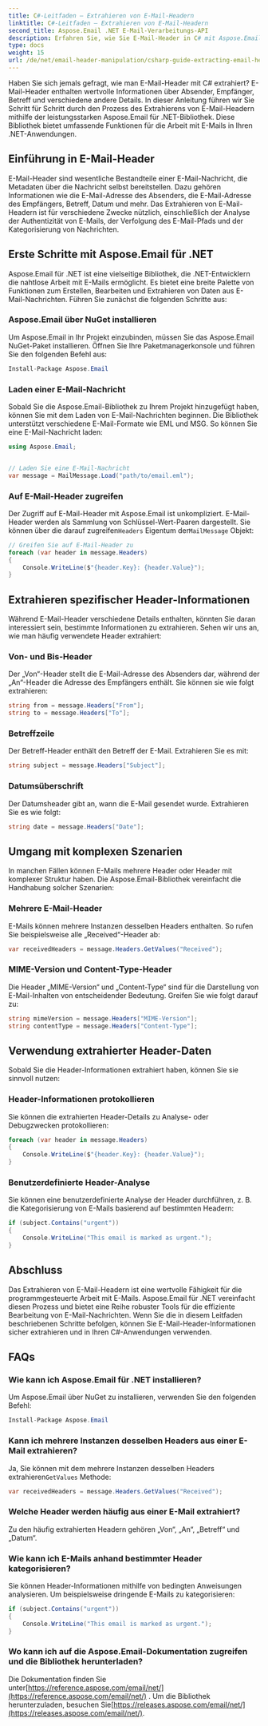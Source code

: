 ```yaml
---
title: C#-Leitfaden – Extrahieren von E-Mail-Headern
linktitle: C#-Leitfaden – Extrahieren von E-Mail-Headern
second_title: Aspose.Email .NET E-Mail-Verarbeitungs-API
description: Erfahren Sie, wie Sie E-Mail-Header in C# mit Aspose.Email für .NET extrahieren. Schritt-für-Schritt-Anleitung mit Quellcode für eine effiziente E-Mail-Analyse.
type: docs
weight: 15
url: /de/net/email-header-manipulation/csharp-guide-extracting-email-headers/
---
```


Haben Sie sich jemals gefragt, wie man E-Mail-Header mit C# extrahiert? E-Mail-Header enthalten wertvolle Informationen über Absender, Empfänger, Betreff und verschiedene andere Details. In dieser Anleitung führen wir Sie Schritt für Schritt durch den Prozess des Extrahierens von E-Mail-Headern mithilfe der leistungsstarken Aspose.Email für .NET-Bibliothek. Diese Bibliothek bietet umfassende Funktionen für die Arbeit mit E-Mails in Ihren .NET-Anwendungen.

## Einführung in E-Mail-Header

E-Mail-Header sind wesentliche Bestandteile einer E-Mail-Nachricht, die Metadaten über die Nachricht selbst bereitstellen. Dazu gehören Informationen wie die E-Mail-Adresse des Absenders, die E-Mail-Adresse des Empfängers, Betreff, Datum und mehr. Das Extrahieren von E-Mail-Headern ist für verschiedene Zwecke nützlich, einschließlich der Analyse der Authentizität von E-Mails, der Verfolgung des E-Mail-Pfads und der Kategorisierung von Nachrichten.

## Erste Schritte mit Aspose.Email für .NET

Aspose.Email für .NET ist eine vielseitige Bibliothek, die .NET-Entwicklern die nahtlose Arbeit mit E-Mails ermöglicht. Es bietet eine breite Palette von Funktionen zum Erstellen, Bearbeiten und Extrahieren von Daten aus E-Mail-Nachrichten. Führen Sie zunächst die folgenden Schritte aus:

### Aspose.Email über NuGet installieren

Um Aspose.Email in Ihr Projekt einzubinden, müssen Sie das Aspose.Email NuGet-Paket installieren. Öffnen Sie Ihre Paketmanagerkonsole und führen Sie den folgenden Befehl aus:

```csharp
Install-Package Aspose.Email
```

### Laden einer E-Mail-Nachricht

Sobald Sie die Aspose.Email-Bibliothek zu Ihrem Projekt hinzugefügt haben, können Sie mit dem Laden von E-Mail-Nachrichten beginnen. Die Bibliothek unterstützt verschiedene E-Mail-Formate wie EML und MSG. So können Sie eine E-Mail-Nachricht laden:

```csharp
using Aspose.Email;


// Laden Sie eine E-Mail-Nachricht
var message = MailMessage.Load("path/to/email.eml");
```

### Auf E-Mail-Header zugreifen

 Der Zugriff auf E-Mail-Header mit Aspose.Email ist unkompliziert. E-Mail-Header werden als Sammlung von Schlüssel-Wert-Paaren dargestellt. Sie können über die darauf zugreifen`Headers` Eigentum der`MailMessage` Objekt:

```csharp
// Greifen Sie auf E-Mail-Header zu
foreach (var header in message.Headers)
{
    Console.WriteLine($"{header.Key}: {header.Value}");
}
```

## Extrahieren spezifischer Header-Informationen

Während E-Mail-Header verschiedene Details enthalten, könnten Sie daran interessiert sein, bestimmte Informationen zu extrahieren. Sehen wir uns an, wie man häufig verwendete Header extrahiert:

### Von- und Bis-Header

Der „Von“-Header stellt die E-Mail-Adresse des Absenders dar, während der „An“-Header die Adresse des Empfängers enthält. Sie können sie wie folgt extrahieren:

```csharp
string from = message.Headers["From"];
string to = message.Headers["To"];
```

### Betreffzeile

Der Betreff-Header enthält den Betreff der E-Mail. Extrahieren Sie es mit:

```csharp
string subject = message.Headers["Subject"];
```

### Datumsüberschrift

Der Datumsheader gibt an, wann die E-Mail gesendet wurde. Extrahieren Sie es wie folgt:

```csharp
string date = message.Headers["Date"];
```

## Umgang mit komplexen Szenarien

In manchen Fällen können E-Mails mehrere Header oder Header mit komplexer Struktur haben. Die Aspose.Email-Bibliothek vereinfacht die Handhabung solcher Szenarien:

### Mehrere E-Mail-Header

E-Mails können mehrere Instanzen desselben Headers enthalten. So rufen Sie beispielsweise alle „Received“-Header ab:

```csharp
var receivedHeaders = message.Headers.GetValues("Received");
```

### MIME-Version und Content-Type-Header

Die Header „MIME-Version“ und „Content-Type“ sind für die Darstellung von E-Mail-Inhalten von entscheidender Bedeutung. Greifen Sie wie folgt darauf zu:

```csharp
string mimeVersion = message.Headers["MIME-Version"];
string contentType = message.Headers["Content-Type"];
```

## Verwendung extrahierter Header-Daten

Sobald Sie die Header-Informationen extrahiert haben, können Sie sie sinnvoll nutzen:

### Header-Informationen protokollieren

Sie können die extrahierten Header-Details zu Analyse- oder Debugzwecken protokollieren:

```csharp
foreach (var header in message.Headers)
{
    Console.WriteLine($"{header.Key}: {header.Value}");
}
```

### Benutzerdefinierte Header-Analyse

Sie können eine benutzerdefinierte Analyse der Header durchführen, z. B. die Kategorisierung von E-Mails basierend auf bestimmten Headern:

```csharp
if (subject.Contains("urgent"))
{
    Console.WriteLine("This email is marked as urgent.");
}
```

## Abschluss

Das Extrahieren von E-Mail-Headern ist eine wertvolle Fähigkeit für die programmgesteuerte Arbeit mit E-Mails. Aspose.Email für .NET vereinfacht diesen Prozess und bietet eine Reihe robuster Tools für die effiziente Bearbeitung von E-Mail-Nachrichten. Wenn Sie die in diesem Leitfaden beschriebenen Schritte befolgen, können Sie E-Mail-Header-Informationen sicher extrahieren und in Ihren C#-Anwendungen verwenden.

## FAQs

### Wie kann ich Aspose.Email für .NET installieren?

Um Aspose.Email über NuGet zu installieren, verwenden Sie den folgenden Befehl:
```csharp
Install-Package Aspose.Email
```

### Kann ich mehrere Instanzen desselben Headers aus einer E-Mail extrahieren?

Ja, Sie können mit dem mehrere Instanzen desselben Headers extrahieren`GetValues` Methode:
```csharp
var receivedHeaders = message.Headers.GetValues("Received");
```

### Welche Header werden häufig aus einer E-Mail extrahiert?

Zu den häufig extrahierten Headern gehören „Von“, „An“, „Betreff“ und „Datum“.

### Wie kann ich E-Mails anhand bestimmter Header kategorisieren?

Sie können Header-Informationen mithilfe von bedingten Anweisungen analysieren. Um beispielsweise dringende E-Mails zu kategorisieren:
```csharp
if (subject.Contains("urgent"))
{
    Console.WriteLine("This email is marked as urgent.");
}
```

### Wo kann ich auf die Aspose.Email-Dokumentation zugreifen und die Bibliothek herunterladen?

 Die Dokumentation finden Sie unter[https://reference.aspose.com/email/net/](https://reference.aspose.com/email/net/) . Um die Bibliothek herunterzuladen, besuchen Sie[https://releases.aspose.com/email/net/](https://releases.aspose.com/email/net/).